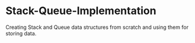 # Stack-Queue-Implementation
Creating Stack and Queue data structures from scratch and using them for storing data.
